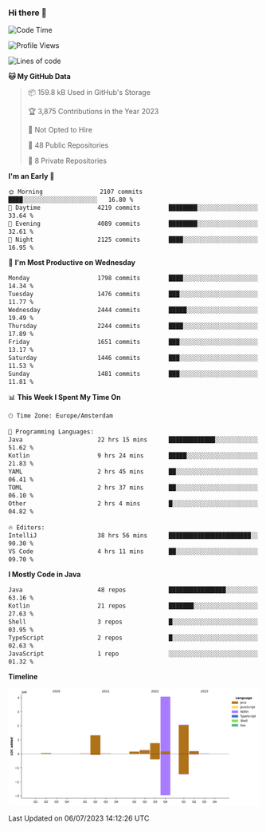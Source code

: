 ### Hi there 👋


<!--START_SECTION:waka-->
![Code Time](http://img.shields.io/badge/Code%20Time-3%2C330%20hrs%209%20mins-blue)

![Profile Views](http://img.shields.io/badge/Profile%20Views-12-blue)

![Lines of code](https://img.shields.io/badge/From%20Hello%20World%20I%27ve%20Written-8.8%20million%20lines%20of%20code-blue)

**🐱 My GitHub Data** 

> 📦 159.8 kB Used in GitHub's Storage 
 > 
> 🏆 3,875 Contributions in the Year 2023
 > 
> 🚫 Not Opted to Hire
 > 
> 📜 48 Public Repositories 
 > 
> 🔑 8 Private Repositories 
 > 
**I'm an Early 🐤** 

```text
🌞 Morning                2107 commits        ████░░░░░░░░░░░░░░░░░░░░░   16.80 % 
🌆 Daytime                4219 commits        ████████░░░░░░░░░░░░░░░░░   33.64 % 
🌃 Evening                4089 commits        ████████░░░░░░░░░░░░░░░░░   32.61 % 
🌙 Night                  2125 commits        ████░░░░░░░░░░░░░░░░░░░░░   16.95 % 
```
📅 **I'm Most Productive on Wednesday** 

```text
Monday                   1798 commits        ████░░░░░░░░░░░░░░░░░░░░░   14.34 % 
Tuesday                  1476 commits        ███░░░░░░░░░░░░░░░░░░░░░░   11.77 % 
Wednesday                2444 commits        █████░░░░░░░░░░░░░░░░░░░░   19.49 % 
Thursday                 2244 commits        ████░░░░░░░░░░░░░░░░░░░░░   17.89 % 
Friday                   1651 commits        ███░░░░░░░░░░░░░░░░░░░░░░   13.17 % 
Saturday                 1446 commits        ███░░░░░░░░░░░░░░░░░░░░░░   11.53 % 
Sunday                   1481 commits        ███░░░░░░░░░░░░░░░░░░░░░░   11.81 % 
```


📊 **This Week I Spent My Time On** 

```text
🕑︎ Time Zone: Europe/Amsterdam

💬 Programming Languages: 
Java                     22 hrs 15 mins      █████████████░░░░░░░░░░░░   51.62 % 
Kotlin                   9 hrs 24 mins       █████░░░░░░░░░░░░░░░░░░░░   21.83 % 
YAML                     2 hrs 45 mins       ██░░░░░░░░░░░░░░░░░░░░░░░   06.41 % 
TOML                     2 hrs 37 mins       ██░░░░░░░░░░░░░░░░░░░░░░░   06.10 % 
Other                    2 hrs 4 mins        █░░░░░░░░░░░░░░░░░░░░░░░░   04.82 % 

🔥 Editors: 
IntelliJ                 38 hrs 56 mins      ███████████████████████░░   90.30 % 
VS Code                  4 hrs 11 mins       ██░░░░░░░░░░░░░░░░░░░░░░░   09.70 % 
```

**I Mostly Code in Java** 

```text
Java                     48 repos            ████████████████░░░░░░░░░   63.16 % 
Kotlin                   21 repos            ███████░░░░░░░░░░░░░░░░░░   27.63 % 
Shell                    3 repos             █░░░░░░░░░░░░░░░░░░░░░░░░   03.95 % 
TypeScript               2 repos             █░░░░░░░░░░░░░░░░░░░░░░░░   02.63 % 
JavaScript               1 repo              ░░░░░░░░░░░░░░░░░░░░░░░░░   01.32 % 
```



**Timeline**

![Lines of Code chart](https://raw.githubusercontent.com/powercasgamer/powercasgamer/master/assets/bar_graph.png)


 Last Updated on 06/07/2023 14:12:26 UTC
<!--END_SECTION:waka-->
